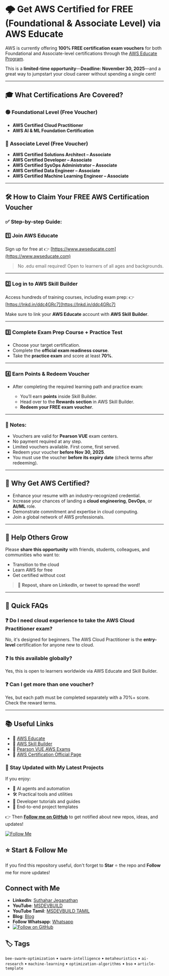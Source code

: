 # 🌩️ Get AWS Certified for FREE (Foundational & Associate Level) via AWS Educate

AWS is currently offering **100% FREE certification exam vouchers** for both Foundational and Associate-level certifications through the [AWS Educate Program](https://www.awseducate.com).

This is a **limited-time opportunity**—**Deadline: November 30, 2025**—and a great way to jumpstart your cloud career without spending a single cent!

---

## 🎓 What Certifications Are Covered?

### 🟢 **Foundational Level (Free Voucher)**

* **AWS Certified Cloud Practitioner**
* **AWS AI & ML Foundation Certification**

### 🔵 **Associate Level (Free Voucher)**

* **AWS Certified Solutions Architect – Associate**
* **AWS Certified Developer – Associate**
* **AWS Certified SysOps Administrator – Associate**
* **AWS Certified Data Engineer – Associate**
* **AWS Certified Machine Learning Engineer – Associate**

---

## 🛠️ How to Claim Your FREE AWS Certification Voucher

### ✅ Step-by-step Guide:

### 1️⃣ **Join AWS Educate**

Sign up for free at 👉 [https://www.awseducate.com](https://www.awseducate.com)

> No .edu email required! Open to learners of all ages and backgrounds.

---

### 2️⃣ **Log in to AWS Skill Builder**

Access hundreds of training courses, including exam prep:
👉 [https://lnkd.in/ddc4GRc7](https://lnkd.in/ddc4GRc7)

Make sure to link your **AWS Educate** account with **AWS Skill Builder**.

---

### 3️⃣ **Complete Exam Prep Course + Practice Test**

* Choose your target certification.
* Complete the **official exam readiness course**.
* Take the **practice exam** and score at least **70%**.

---

### 4️⃣ **Earn Points & Redeem Voucher**

* After completing the required learning path and practice exam:

  * You’ll earn **points** inside Skill Builder.
  * Head over to the **Rewards section** in AWS Skill Builder.
  * **Redeem your FREE exam voucher**.

---

### 📌 Notes:

* Vouchers are valid for **Pearson VUE** exam centers.
* No payment required at any step.
* Limited vouchers available. First come, first served.
* Redeem your voucher **before Nov 30, 2025**.
* You must use the voucher **before its expiry date** (check terms after redeeming).

---

## 💼 Why Get AWS Certified?

* Enhance your resume with an industry-recognized credential.
* Increase your chances of landing a **cloud engineering**, **DevOps**, or **AI/ML** role.
* Demonstrate commitment and expertise in cloud computing.
* Join a global network of AWS professionals.

---

## 🔁 Help Others Grow

Please **share this opportunity** with friends, students, colleagues, and communities who want to:

* Transition to the cloud
* Learn AWS for free
* Get certified without cost

> 🚀 **Repost, share on LinkedIn, or tweet to spread the word!**

---

## 🧠 Quick FAQs

### ❓ Do I need cloud experience to take the AWS Cloud Practitioner exam?

No, it's designed for beginners. The AWS Cloud Practitioner is the **entry-level** certification for anyone new to cloud.

### ❓ Is this available globally?

Yes, this is open to learners worldwide via AWS Educate and Skill Builder.

### ❓ Can I get more than one voucher?

Yes, but each path must be completed separately with a 70%+ score. Check the reward terms.

---

## 📚 Useful Links

* 🔗 [AWS Educate](https://www.awseducate.com)
* 🔗 [AWS Skill Builder](https://lnkd.in/ddc4GRc7)
* 🔗 [Pearson VUE AWS Exams](https://home.pearsonvue.com/aws)
* 🔗 [AWS Certification Official Page](https://aws.amazon.com/certification/)

### 🔔 Stay Updated with My Latest Projects

If you enjoy:
- 🧠 AI agents and automation
- 🛠️ Practical tools and utilities
- 📘 Developer tutorials and guides
- 🚀 End-to-end project templates

👉 Then **[Follow me on GitHub](https://github.com/jssuthahar)** to get notified about new repos, ideas, and updates!

[![Follow Me](https://img.shields.io/github/followers/jssuthahar?label=Follow&style=social)](https://github.com/jssuthahar)

## ⭐ Start & Follow Me
If you find this repository useful, don't forget to **Star** ⭐ the repo and **Follow** me for more updates!

 ## Connect with Me
- **LinkedIn**: [Suthahar Jeganathan](https://www.linkedin.com/in/jssuthahar/)
- **YouTube**: [MSDEVBUILD](https://www.youtube.com/@MSDEVBUILD)
- **YouTube Tamil**: [MSDEVBUILD TAMIL](https://www.youtube.com/@MSDEVBUILDTamil)
- **Blog**: [Blog](https://www.msdevbuild.com/)
- **Follow Whatsapp**: [Whatsapp](https://www.whatsapp.com/channel/0029Va5j2rHEFeXcTlUhQB0J)
- [![Follow on GitHub](https://img.shields.io/github/followers/jssuthahar?label=Follow&style=social)](https://github.com/jssuthahar)

## 🏷️ Tags
`bee-swarm-optimization` • `swarm-intelligence` • `metaheuristics` • `ai-research` • `machine-learning` • `optimization-algorithms` • `bso` • `article-template`
